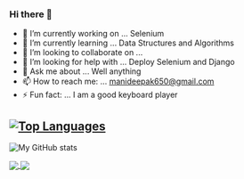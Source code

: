 ### Hi there 👋


<!-- **Mani5871/Mani5871** is a ✨ _special_ ✨ repository because its `README.md` (this file) appears on your GitHub profile. -->
- 🔭 I’m currently working on ... Selenium
- 🌱 I’m currently learning ... Data Structures and Algorithms
- 👯 I’m looking to collaborate on ...
- 🤔 I’m looking for help with ... Deploy Selenium and Django
- 💬 Ask me about ... Well anything
- 📫 How to reach me: ... manideepak650@gmail.com
- ⚡ Fun fact: ... I am a good keyboard player

 
[![Top Languages](https://github-readme-stats.vercel.app/api/top-langs/?username=Mani5871)](https://github.com/anuraghazra/github-readme-stats)
---
![My GitHub stats](https://github-readme-stats.vercel.app/api?username=Mani5871&show_icons=true&theme=dark)

<a href="https://github.com/Mani5871/Striver">
  <img align="center" src="https://github-readme-stats.vercel.app/api/pin/?username=Mani5871&repo=Striver" />
</a>
<a href="https://github.com/Mani5871/Text_to_Speech">
  <img align="center" src="https://github-readme-stats.vercel.app/api/pin/?username=anuraghazra&repo=Text_to_Speech" />
</a>



